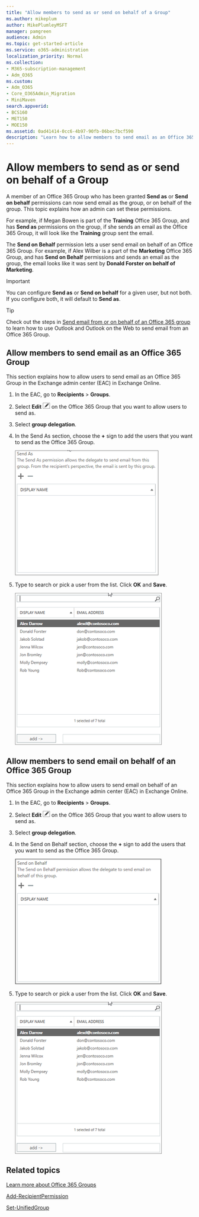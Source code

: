 ```yaml
---
title: "Allow members to send as or send on behalf of a Group"
ms.author: mikeplum
author: MikePlumleyMSFT
manager: pamgreen
audience: Admin
ms.topic: get-started-article
ms.service: o365-administration
localization_priority: Normal
ms.collection: 
- M365-subscription-management 
- Adm_O365
ms.custom:
- Adm_O365
- Core_O365Admin_Migration
- MiniMaven
search.appverid:
- BCS160
- MET150
- MOE150
ms.assetid: 0ad41414-0cc6-4b97-90fb-06bec7bcf590
description: "Learn how to allow members to send email as an Office 365 Group or send email on behalf of an Office 365 Group."
---
```


# Allow members to send as or send on behalf of a Group

A member of an Office 365 Group who has been granted **Send as** or **Send on behalf** permissions can now send email as the group, or on behalf of the group. This topic explains how an admin can set these permissions.
  
For example, if Megan Bowen is part of the **Training** Office 365 Group, and has **Send as** permissions on the group, if she sends an email as the Office 365 Group, it will look like the **Training** group sent the email. 
  
The **Send on Behalf** permission lets a user send email on behalf of an Office 365 Group. For example, if Alex Wilber is a part of the **Marketing** Office 365 Group, and has **Send on Behalf** permissions and sends an email as the group, the email looks like it was sent by **Donald Forster on behalf of Marketing**.

> [!IMPORTANT]
> You can configure **Send as** or **Send on behalf** for a given user, but not both. If you configure both, it will default to **Send as**.

> [!TIP]
> Check out the steps in [Send email from or on behalf of an Office 365 group](https://support.office.com/article/0f4964af-aec6-484b-a65c-0434df8cdb6b.aspx) to learn how to use Outlook and Outlook on the Web to send email from an Office 365 Group.
    
## Allow members to send email as an Office 365 Group

This section explains how to allow users to send email as an Office 365 Group in the Exchange admin center (EAC) in Exchange Online.
  
1. In the EAC, go to **Recipients** \> **Groups**.
    
2. Select **Edit**  ![Edit group icon](../media/0cfcb590-dc51-4b4f-9276-bb2ce300d87e.png) on the Office 365 Group that you want to allow users to send as. 
    
3. Select **group delegation**.
    
4. In the Send As section, choose the **+** sign to add the users that you want to send as the Office 365 Group. 
    
    ![Choose the plus sign to add the users that you want to send as the Office 365 Group](../media/1df167f6-1eff-4f98-9ecd-4230fab46557.png)
  
5. Type to search or pick a user from the list. Click **OK** and **Save**.
    
    ![Type to search or pick a user from the list](../media/522919cf-664c-4a25-8076-c51c8c9fbe43.png)
  
## Allow members to send email on behalf of an Office 365 Group

This section explains how to allow users to send email on behalf of an Office 365 Group in the Exchange admin center (EAC) in Exchange Online.
  
1. In the EAC, go to **Recipients** \> **Groups**.
    
2. Select **Edit** ![Edit group icon](../media/0cfcb590-dc51-4b4f-9276-bb2ce300d87e.png) on the Office 365 Group that you want to allow users to send as. 
    
3. Select **group delegation**.
    
4. In the Send on Behalf section, choose the **+** sign to add the users that you want to send as the Office 365 Group. 
    
    ![choose the plus sign to add the users that you want to send as the Office 365 Group](../media/2bae0579-8907-4d6b-8920-ddd6555897b4.png)
  
5. Type to search or pick a user from the list. Click **OK** and **Save**.
    
    ![Type to search or pick a user from the list](../media/522919cf-664c-4a25-8076-c51c8c9fbe43.png)

## Related topics

[Learn more about Office 365 Groups](https://support.office.com/article/3f780e8e-61aa-4287-830d-ff6209cbc192.aspx)

[Add-RecipientPermission](https://go.microsoft.com/fwlink/p/?LinkId=723960)

[Set-UnifiedGroup](https://go.microsoft.com/fwlink/p/?LinkId=616189)
